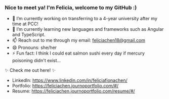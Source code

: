 ### Nice to meet ya! I'm Felicia, welcome to my GitHub :)

- 🔭 I’m currently working on transferring to a 4-year university after my time at PCC!
- 🌱 I’m currently learning new languages and frameworks such as Angular and TypeScript.
- 📫 Reach out to me through my email: feliciachen18@gmail.com
- 😄 Pronouns: she/her
- ⚡ Fun fact: I think I could eat salmon sushi every day if mercury poisoning didn't exist...

✨ Check me out here! ✨
- LinkedIn: https://www.linkedin.com/in/feliciafionachen/
- Portfolio: https://feliciachen.journoportfolio.com/#/
- Resume: https://feliciachen.journoportfolio.com/resume/#/
